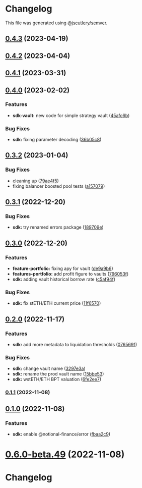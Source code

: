 # Changelog

This file was generated using [@jscutlery/semver](https://github.com/jscutlery/semver).

## [0.4.3](https://github.com/notional-finance/notional-monorepo/compare/sdk-0.4.2...sdk-0.4.3) (2023-04-19)

## [0.4.2](https://github.com/notional-finance/notional-monorepo/compare/sdk-0.4.1...sdk-0.4.2) (2023-04-04)

## [0.4.1](https://github.com/notional-finance/notional-monorepo/compare/sdk-0.4.0...sdk-0.4.1) (2023-03-31)

## [0.4.0](https://github.com/notional-finance/notional-monorepo/compare/sdk-0.3.2...sdk-0.4.0) (2023-02-02)


### Features

* **sdk-vault:** new code for simple strategy vault ([45afc6b](https://github.com/notional-finance/notional-monorepo/commit/45afc6b1a00c45b4e810b272b1190c9a5e6852d1))


### Bug Fixes

* **sdk:** fixing parameter decoding ([36b05c8](https://github.com/notional-finance/notional-monorepo/commit/36b05c82ee13ce58ce9cf6da5cf2f48964891ed3))

## [0.3.2](https://github.com/notional-finance/notional-monorepo/compare/sdk-0.3.1...sdk-0.3.2) (2023-01-04)


### Bug Fixes

* cleaning up ([79ae4f5](https://github.com/notional-finance/notional-monorepo/commit/79ae4f53c906767f468f5ec1dceafe1d69cb8bc7))
* fixing balancer boosted pool tests ([a157079](https://github.com/notional-finance/notional-monorepo/commit/a15707922f28cb3e1e4ddd249d666203d17655d0))

## [0.3.1](https://github.com/notional-finance/notional-monorepo/compare/sdk-0.3.0...sdk-0.3.1) (2022-12-20)


### Bug Fixes

* **sdk:** try renamed errors package ([189709e](https://github.com/notional-finance/notional-monorepo/commit/189709edaa5b6fd6edb20827e946bd5bfc443381))

## [0.3.0](https://github.com/notional-finance/notional-monorepo/compare/sdk-0.2.0...sdk-0.3.0) (2022-12-20)


### Features

* **feature-portfolio:** fixing apy for vault ([de9a9b6](https://github.com/notional-finance/notional-monorepo/commit/de9a9b678ea5528e01b75586fc2d5b444161df92))
* **features-portfolio:** add profit figure to vaults ([796053f](https://github.com/notional-finance/notional-monorepo/commit/796053fef4d93bc75b5e33e90491c4749fd9af27))
* **sdk:** adding vault historical borrow rate ([c5af94f](https://github.com/notional-finance/notional-monorepo/commit/c5af94fcd883f9ecb48cb078f6bf1898d4580a7f))


### Bug Fixes

* **sdk:** fix stETH/ETH current price ([11f6570](https://github.com/notional-finance/notional-monorepo/commit/11f657099c169c021c4bfb6ba5187bcd16223bed))

## [0.2.0](https://github.com/notional-finance/notional-monorepo/compare/sdk-0.1.1...sdk-0.2.0) (2022-11-17)


### Features

* **sdk:** add more metadata to liquidation thresholds ([0765691](https://github.com/notional-finance/notional-monorepo/commit/076569187424f66847f762a26f93cb88bddddc11))


### Bug Fixes

* **sdk:** change vault name ([3297e3a](https://github.com/notional-finance/notional-monorepo/commit/3297e3a5cdae3393e01d6b491b61658a07b4ea4a))
* **sdk:** rename the prod vault name ([15bbe53](https://github.com/notional-finance/notional-monorepo/commit/15bbe536fde57921a853f847ed838512b79ce516))
* **sdk:** wstETH/ETH BPT valuation ([6fe2ee7](https://github.com/notional-finance/notional-monorepo/commit/6fe2ee7ecf28092b0422c80ea541b911511dd721))

### [0.1.1](https://github.com/notional-finance/notional-monorepo/compare/sdk-0.1.0...sdk-0.1.1) (2022-11-08)

## [0.1.0](https://github.com/notional-finance/notional-monorepo/compare/sdk-0.6.0-beta.48...sdk-0.1.0) (2022-11-08)


### Features

* **sdk:** enable @notional-finance/error ([fbaa2c9](https://github.com/notional-finance/notional-monorepo/commit/fbaa2c9a0efcd64801787a055d8b78245d880ad6))

# [0.6.0-beta.49](https://github.com/notional-finance/notional-monorepo/compare/sdk-0.6.0-beta.48...sdk-0.6.0-beta.49) (2022-11-08)



# Changelog
